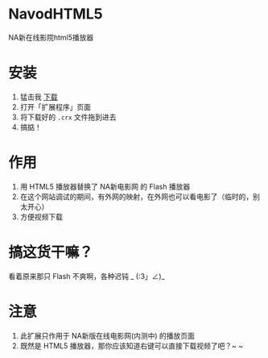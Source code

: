 NavodHTML5
===============

NA新在线影院html5播放器


安装
==============
1. 猛击我 [下载](https://github.com/viko16/navodhtml5/raw/master/navodhtml5.crx)
2. 打开「扩展程序」页面
3. 将下载好的 `.crx` 文件拖到进去
4. 搞掂！


作用
==============
1. 用 HTML5 播放器替换了 NA新电影网 的 Flash 播放器
2. 在这个网站调试的期间，有外网的映射，在外网也可以看电影了（临时的，别太开心）
3. 方便视频下载


搞这货干嘛？
==============
看着原来那只 Flash 不爽啊，各种迟钝 _ (:3」∠)_ 


注意
==============
1. 此扩展只作用于 NA新版在线电影网(内测中) 的播放页面
2. 既然是 HTML5 播放器，那你应该知道右键可以直接下载视频了吧？~ ~